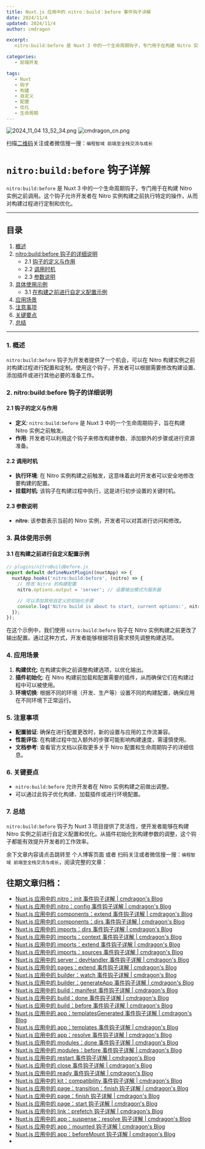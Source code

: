 ```yaml
---
title: Nuxt.js 应用中的 nitro：build：before 事件钩子详解
date: 2024/11/4
updated: 2024/11/4
author: cmdragon

excerpt:
   nitro:build:before 是 Nuxt 3 中的一个生命周期钩子，专门用于在构建 Nitro 实例之前调用。这个钩子允许开发者在 Nitro 实例构建之前执行特定的操作，从而对构建过程进行定制和优化。

categories:
   - 前端开发

tags:
   - Nuxt
   - 钩子
   - 构建
   - 自定义
   - 配置
   - 优化
   - 生命周期
---
```


<img src="https://static.amd794.com/blog/images/2024_11_04 13_52_34.png@blog" title="2024_11_04 13_52_34.png" alt="2024_11_04 13_52_34.png"/>

<img src="https://api2.cmdragon.cn/upload/cmder/20250304_012821924.jpg" title="cmdragon_cn.png" alt="cmdragon_cn.png"/>


扫描[二维码](https://api2.cmdragon.cn/upload/cmder/20250304_012821924.jpg)关注或者微信搜一搜：`编程智域 前端至全栈交流与成长`

# `nitro:build:before` 钩子详解

`nitro:build:before` 是 Nuxt 3 中的一个生命周期钩子，专门用于在构建 Nitro 实例之前调用。这个钩子允许开发者在 Nitro 实例构建之前执行特定的操作，从而对构建过程进行定制和优化。

---

## 目录

1. [概述](#1-概述)
2. [nitro:build:before 钩子的详细说明](#2-nitrobuildbefore-钩子的详细说明)
   - 2.1 [钩子的定义与作用](#21-钩子的定义与作用)
   - 2.2 [调用时机](#22-调用时机)
   - 2.3 [参数说明](#23-参数说明)
3. [具体使用示例](#3-具体使用示例)
   - 3.1 [在构建之前进行自定义配置示例](#31-在构建之前进行自定义配置示例)
4. [应用场景](#4-应用场景)
5. [注意事项](#5-注意事项)
6. [关键要点](#6-关键要点)
7. [总结](#7-总结)

---

### 1. 概述

`nitro:build:before` 钩子为开发者提供了一个机会，可以在 Nitro 构建实例之前对构建过程进行配置和定制。使用这个钩子，开发者可以根据需要修改构建设置、添加插件或进行其他必要的准备工作。

### 2. nitro:build:before 钩子的详细说明

#### 2.1 钩子的定义与作用

- **定义**: `nitro:build:before` 是 Nuxt 3 中的一个生命周期钩子，旨在构建 Nitro 实例之前触发。
- **作用**: 开发者可以利用这个钩子来修改构建参数、添加额外的步骤或进行资源准备。

#### 2.2 调用时机

- **执行环境**: 在 Nitro 实例构建之前触发，这意味着此时开发者可以安全地修改要构建的配置。
- **挂载时机**: 该钩子在构建过程中执行，这是进行初步设置的关键时机。

#### 2.3 参数说明

- **nitro**: 该参数表示当前的 Nitro 实例，开发者可以对其进行访问和修改。

### 3. 具体使用示例

#### 3.1 在构建之前进行自定义配置示例

```javascript
// plugins/nitroBuildBefore.js
export default defineNuxtPlugin((nuxtApp) => {
  nuxtApp.hooks('nitro:build:before', (nitro) => {
    // 修改 Nitro 的构建配置
    nitro.options.output = 'server'; // 设置输出模式为服务器

    // 可以添加其他自定义的初始化步骤
    console.log('Nitro build is about to start, current options:', nitro.options);
  });
});
```

在这个示例中，我们使用 `nitro:build:before` 钩子在 Nitro 实例构建之前更改了输出配置。通过这种方式，开发者能够根据项目需求预先调整构建选项。

### 4. 应用场景

1. **构建优化**: 在构建实例之前调整构建选项，以优化输出。
2. **插件初始化**: 在 Nitro 构建前加载和配置需要的插件，从而确保它们在构建过程中可以被使用。
3. **环境切换**: 根据不同的环境（开发、生产等）设置不同的构建配置，确保应用在不同环境下正常运行。

### 5. 注意事项

- **配置验证**: 确保在进行配置更改时，新的设置与应用的工作流兼容。
- **性能评估**: 在构建过程中加入额外的步骤可能影响构建速度，需谨慎使用。
- **文档参考**: 查看官方文档以获取更多关于 Nitro 配置和生命周期钩子的详细信息。

### 6. 关键要点

- `nitro:build:before` 允许开发者在 Nitro 实例构建之前做出调整。
- 可以通过此钩子优化构建、加载插件或进行环境配置。

### 7. 总结

`nitro:build:before` 钩子为 Nuxt 3 项目提供了灵活性，使开发者能够在构建 Nitro 实例之前进行自定义配置和优化。从插件初始化到构建参数的调整，这个钩子都能有效提升开发者的工作效率。

余下文章内容请点击跳转至 个人博客页面 或者 扫码关注或者微信搜一搜：`编程智域 前端至全栈交流与成长`，阅读完整的文章：

## 往期文章归档：

- [Nuxt.js 应用中的 nitro：init 事件钩子详解 | cmdragon's Blog](https://blog.cmdragon.cn/posts/8122bb43e5c6/)
- [Nuxt.js 应用中的 nitro：config 事件钩子详解 | cmdragon's Blog](https://blog.cmdragon.cn/posts/61ef115005d4/)
- [Nuxt.js 应用中的 components：extend 事件钩子详解 | cmdragon's Blog](https://blog.cmdragon.cn/posts/f1df4f41c9a9/)
- [Nuxt.js 应用中的 components：dirs 事件钩子详解 | cmdragon's Blog](https://blog.cmdragon.cn/posts/0f896139298c/)
- [Nuxt.js 应用中的 imports：dirs 事件钩子详解 | cmdragon's Blog](https://blog.cmdragon.cn/posts/ddb970c3c508/)
- [Nuxt.js 应用中的 imports：context 事件钩子详解 | cmdragon's Blog](https://blog.cmdragon.cn/posts/95d21c3b16f6/)
- [Nuxt.js 应用中的 imports：extend 事件钩子详解 | cmdragon's Blog](https://blog.cmdragon.cn/posts/002d9daf4c46/)
- [Nuxt.js 应用中的 imports：sources 事件钩子详解 | cmdragon's Blog](https://blog.cmdragon.cn/posts/f4858dcadca1/)
- [Nuxt.js 应用中的 server：devHandler 事件钩子详解 | cmdragon's Blog](https://blog.cmdragon.cn/posts/801ed4ce0612/)
- [Nuxt.js 应用中的 pages：extend 事件钩子详解 | cmdragon's Blog](https://blog.cmdragon.cn/posts/83af28e7c789/)
- [Nuxt.js 应用中的 builder：watch 事件钩子详解 | cmdragon's Blog](https://blog.cmdragon.cn/posts/fa5b7db36d2d/)
- [Nuxt.js 应用中的 builder：generateApp 事件钩子详解 | cmdragon's Blog](https://blog.cmdragon.cn/posts/adc96aee3b3c/)
- [Nuxt.js 应用中的 build：manifest 事件钩子详解 | cmdragon's Blog](https://blog.cmdragon.cn/posts/523de9001247/)
- [Nuxt.js 应用中的 build：done 事件钩子详解 | cmdragon's Blog](https://blog.cmdragon.cn/posts/41dece9c782c/)
- [Nuxt.js 应用中的 build：before 事件钩子详解 | cmdragon's Blog](https://blog.cmdragon.cn/posts/eb2bd3bbfab8/)
- [Nuxt.js 应用中的 app：templatesGenerated 事件钩子详解 | cmdragon's Blog](https://blog.cmdragon.cn/posts/b76b5d553a8b/)
- [Nuxt.js 应用中的 app：templates 事件钩子详解 | cmdragon's Blog](https://blog.cmdragon.cn/posts/ace6c53275c4/)
- [Nuxt.js 应用中的 app：resolve 事件钩子详解 | cmdragon's Blog](https://blog.cmdragon.cn/posts/9ea12f07cc2a/)
- [Nuxt.js 应用中的 modules：done 事件钩子详解 | cmdragon's Blog](https://blog.cmdragon.cn/posts/397fbad66fab/)
- [Nuxt.js 应用中的 modules：before 事件钩子详解 | cmdragon's Blog](https://blog.cmdragon.cn/posts/5b5669bca701/)
- [Nuxt.js 应用中的 restart 事件钩子详解 | cmdragon's Blog](https://blog.cmdragon.cn/posts/25888bf37a0f/)
- [Nuxt.js 应用中的 close 事件钩子详解 | cmdragon's Blog](https://blog.cmdragon.cn/posts/ec1665a791a5/)
- [Nuxt.js 应用中的 ready 事件钩子详解 | cmdragon's Blog](https://blog.cmdragon.cn/posts/37d771762c8f/)
- [Nuxt.js 应用中的 kit：compatibility 事件钩子详解 | cmdragon's Blog](https://blog.cmdragon.cn/posts/52224e8e71ec/)
- [Nuxt.js 应用中的 page：transition：finish 钩子详解 | cmdragon's Blog](https://blog.cmdragon.cn/posts/80acaed2b809/)
- [Nuxt.js 应用中的 page：finish 钩子详解 | cmdragon's Blog](https://blog.cmdragon.cn/posts/2e422732f13a/)
- [Nuxt.js 应用中的 page：start 钩子详解 | cmdragon's Blog](https://blog.cmdragon.cn/posts/9876204f1a7b/)
- [Nuxt.js 应用中的 link：prefetch 钩子详解 | cmdragon's Blog](https://blog.cmdragon.cn/posts/3821d8f8b93e/)
- [Nuxt.js 应用中的 app：suspense：resolve 钩子详解 | cmdragon's Blog](https://blog.cmdragon.cn/posts/aca9f9d7692b/)
- [Nuxt.js 应用中的 app：mounted 钩子详解 | cmdragon's Blog](https://blog.cmdragon.cn/posts/a07f12bddf8c/)
- [Nuxt.js 应用中的 app：beforeMount 钩子详解 | cmdragon's Blog](https://blog.cmdragon.cn/posts/bbdca1e3d9a5/)
-

